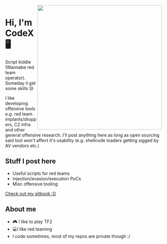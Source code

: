 <img align="right" width="400" height="400" src="https://i.imgur.com/qmQeeUi.png">


# Hi, I'm CodeX 🖥️

 Script kiddie (Wannabe red team operator). Someday il
 get some skills :cry:
 
 I like developing offensive tools e.g. red team implants/droppers, C2 infra and other general offensive research. I'll post anything here as long as open sourcing said tool won't affect it's usability (e.g. shellcode loaders getting sigged by AV vendors etc.)
 
## Stuff I post here
- Useful scripts for red teams
- injection/evasion/execution PoCs
- Misc offensive tooling

  
[Check out my gitbook :D](https://codex-7.gitbook.io/codexs-terminal-window/)
## About me 

- :video_game: I like to play TF2
- 💻I like red teaming
- I code sometimes, most of my repos are private though :/

